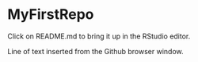 # MyFirstRepo

Click on README.md to bring it up in the RStudio editor.

Line of text inserted from the Github browser window. 
